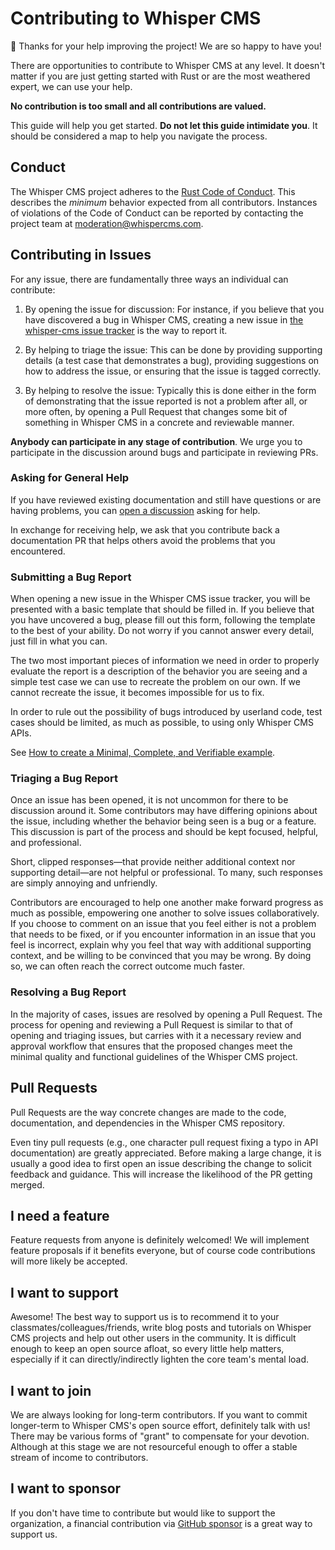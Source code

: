 # Contributing to Whisper CMS

:balloon: Thanks for your help improving the project! We are so happy to have
you!

There are opportunities to contribute to Whisper CMS at any level. It doesn't
matter if you are just getting started with Rust or are the most weathered
expert, we can use your help.

**No contribution is too small and all contributions are valued.**

This guide will help you get started. **Do not let this guide intimidate you**.
It should be considered a map to help you navigate the process.

## Conduct

The Whisper CMS project adheres to the [Rust Code of Conduct][coc]. This
describes the _minimum_ behavior expected from all contributors. Instances of
violations of the Code of Conduct can be reported by contacting the project team
at [moderation@whispercms.com](mailto:moderation@whispercms.com).

[coc]: https://github.com/rust-lang/rust/blob/master/CODE_OF_CONDUCT.md

## Contributing in Issues

For any issue, there are fundamentally three ways an individual can contribute:

1. By opening the issue for discussion: For instance, if you believe that you
   have discovered a bug in Whisper CMS, creating a new issue in [the
   whisper-cms issue tracker][issue] is the way to report it.

2. By helping to triage the issue: This can be done by providing supporting
   details (a test case that demonstrates a bug), providing suggestions on how
   to address the issue, or ensuring that the issue is tagged correctly.

3. By helping to resolve the issue: Typically this is done either in the form of
   demonstrating that the issue reported is not a problem after all, or more
   often, by opening a Pull Request that changes some bit of something in
   Whisper CMS in a concrete and reviewable manner.

[issue]: https://github.com/CoderByBlood/whisper-cms/issues

**Anybody can participate in any stage of contribution**. We urge you to
participate in the discussion around bugs and participate in reviewing PRs.

### Asking for General Help

If you have reviewed existing documentation and still have questions or are
having problems, you can [open a discussion] asking for help.

In exchange for receiving help, we ask that you contribute back a documentation
PR that helps others avoid the problems that you encountered.

[open a discussion]: https://github.com/CoderByBlood/whisper-cms/issues/new

### Submitting a Bug Report

When opening a new issue in the Whisper CMS issue tracker, you will be presented
with a basic template that should be filled in. If you believe that you have
uncovered a bug, please fill out this form, following the template to the best
of your ability. Do not worry if you cannot answer every detail, just fill in
what you can.

The two most important pieces of information we need in order to properly
evaluate the report is a description of the behavior you are seeing and a simple
test case we can use to recreate the problem on our own. If we cannot recreate
the issue, it becomes impossible for us to fix.

In order to rule out the possibility of bugs introduced by userland code, test
cases should be limited, as much as possible, to using only Whisper CMS APIs.

See [How to create a Minimal, Complete, and Verifiable example][mcve].

[mcve]: https://stackoverflow.com/help/mcve

### Triaging a Bug Report

Once an issue has been opened, it is not uncommon for there to be discussion
around it. Some contributors may have differing opinions about the issue,
including whether the behavior being seen is a bug or a feature. This discussion
is part of the process and should be kept focused, helpful, and professional.

Short, clipped responses—that provide neither additional context nor supporting
detail—are not helpful or professional. To many, such responses are simply
annoying and unfriendly.

Contributors are encouraged to help one another make forward progress as much as
possible, empowering one another to solve issues collaboratively. If you choose
to comment on an issue that you feel either is not a problem that needs to be
fixed, or if you encounter information in an issue that you feel is incorrect,
explain why you feel that way with additional supporting context, and be willing
to be convinced that you may be wrong. By doing so, we can often reach the
correct outcome much faster.

### Resolving a Bug Report

In the majority of cases, issues are resolved by opening a Pull Request. The
process for opening and reviewing a Pull Request is similar to that of opening
and triaging issues, but carries with it a necessary review and approval
workflow that ensures that the proposed changes meet the minimal quality and
functional guidelines of the Whisper CMS project.

## Pull Requests

Pull Requests are the way concrete changes are made to the code, documentation,
and dependencies in the Whisper CMS repository.

Even tiny pull requests (e.g., one character pull request fixing a typo in API
documentation) are greatly appreciated. Before making a large change, it is
usually a good idea to first open an issue describing the change to solicit
feedback and guidance. This will increase the likelihood of the PR getting
merged.

## I need a feature

Feature requests from anyone is definitely welcomed! We will implement feature
proposals if it benefits everyone, but of course code contributions will more
likely be accepted.

## I want to support

Awesome! The best way to support us is to recommend it to your
classmates/colleagues/friends, write blog posts and tutorials on Whisper CMS
projects and help out other users in the community. It is difficult enough to
keep an open source afloat, so every little help matters, especially if it can
directly/indirectly lighten the core team's mental load.

## I want to join

We are always looking for long-term contributors. If you want to commit
longer-term to Whisper CMS's open source effort, definitely talk with us! There
may be various forms of "grant" to compensate for your devotion. Although at
this stage we are not resourceful enough to offer a stable stream of income to
contributors.

## I want to sponsor

If you don't have time to contribute but would like to support the organization,
a financial contribution via
[GitHub sponsor](https://github.com/sponsors/CoderByBlood) is a great way to
support us.
